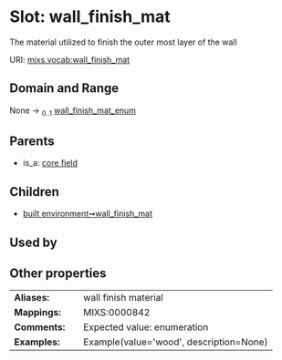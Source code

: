 
# Slot: wall_finish_mat


The material utilized to finish the outer most layer of the wall

URI: [mixs.vocab:wall_finish_mat](https://w3id.org/mixs/vocab/wall_finish_mat)


## Domain and Range

None &#8594;  <sub>0..1</sub> [wall_finish_mat_enum](wall_finish_mat_enum.md)

## Parents

 *  is_a: [core field](core_field.md)

## Children

 *  [built environment➞wall_finish_mat](built_environment_wall_finish_mat.md)

## Used by


## Other properties

|  |  |  |
| --- | --- | --- |
| **Aliases:** | | wall finish material |
| **Mappings:** | | MIXS:0000842 |
| **Comments:** | | Expected value: enumeration |
| **Examples:** | | Example(value='wood', description=None) |

